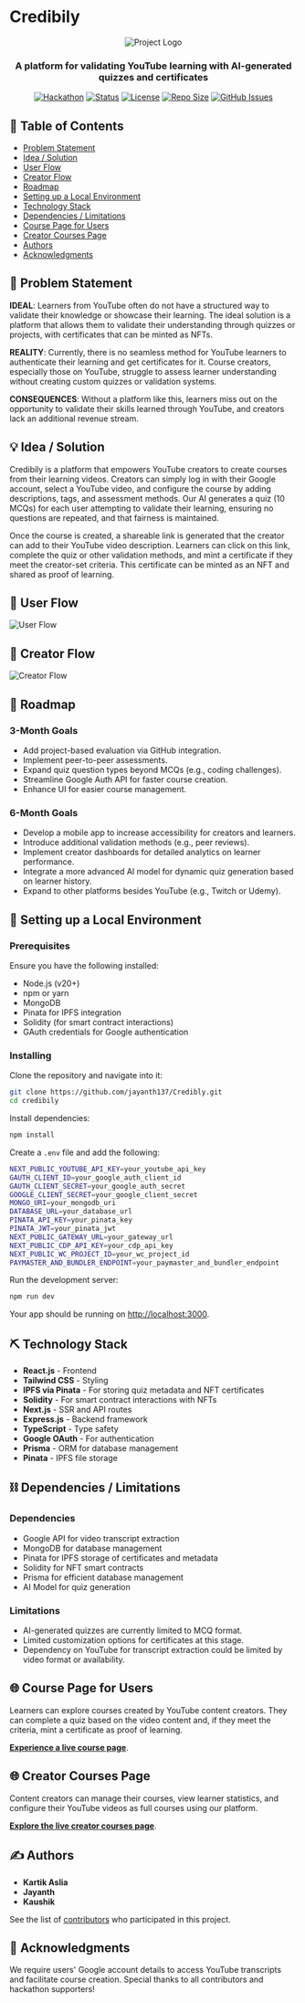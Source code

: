 # Credibily

<p align="center">
  <img src="https://i.imgur.com/AZ2iWek.png" alt="Project Logo" />
</p>
<h3 align="center">A platform for validating YouTube learning with AI-generated quizzes and certificates</h3>

<div align="center">

[![Hackathon](https://img.shields.io/badge/hackathon-BASED_INDIA-orange.svg)](http://hackathon.url.com)
[![Status](https://img.shields.io/badge/status-active-success.svg)](https://github.com/jayanth137/Credibly)
[![License](https://img.shields.io/badge/license-MIT-blue.svg)](https://github.com/jayanth137/Credibly/blob/main/LICENSE.md)
[![Repo Size](https://img.shields.io/github/repo-size/jayanth137/Credibly)](https://github.com/jayanth137/Credibly)
[![GitHub Issues](https://img.shields.io/github/issues/jayanth137/Credibly)](https://github.com/jayanth137/Credibly/issues)

</div>

## 📝 Table of Contents
- [Problem Statement](#problem-statement)
- [Idea / Solution](#idea--solution)
- [User Flow](#user-flow)
- [Creator Flow](#creator-flow)
- [Roadmap](#roadmap)
- [Setting up a Local Environment](#setting-up-a-local-environment)
- [Technology Stack](#technology-stack)
- [Dependencies / Limitations](#dependencies--limitations)
- [Course Page for Users](#course-page-for-users)
- [Creator Courses Page](#creator-courses-page)
- [Authors](#authors)
- [Acknowledgments](#acknowledgments)

## 🧐 Problem Statement <a name="problem-statement"></a>

**IDEAL**: Learners from YouTube often do not have a structured way to validate their knowledge or showcase their learning. The ideal solution is a platform that allows them to validate their understanding through quizzes or projects, with certificates that can be minted as NFTs.

**REALITY**: Currently, there is no seamless method for YouTube learners to authenticate their learning and get certificates for it. Course creators, especially those on YouTube, struggle to assess learner understanding without creating custom quizzes or validation systems.

**CONSEQUENCES**: Without a platform like this, learners miss out on the opportunity to validate their skills learned through YouTube, and creators lack an additional revenue stream.

## 💡 Idea / Solution <a name="idea--solution"></a>
Credibily is a platform that empowers YouTube creators to create courses from their learning videos. Creators can simply log in with their Google account, select a YouTube video, and configure the course by adding descriptions, tags, and assessment methods. Our AI generates a quiz (10 MCQs) for each user attempting to validate their learning, ensuring no questions are repeated, and that fairness is maintained.

Once the course is created, a shareable link is generated that the creator can add to their YouTube video description. Learners can click on this link, complete the quiz or other validation methods, and mint a certificate if they meet the creator-set criteria. This certificate can be minted as an NFT and shared as proof of learning.

## 🔀 **User Flow** <a name="user-flow"></a>
![User Flow](flowcharts/User%20Flow.png)

## 🔀 Creator Flow <a name="creator-flow"></a>
![Creator Flow](flowcharts/Creator%20Flow.png)

## 🚀 Roadmap <a name="roadmap"></a>

### 3-Month Goals
- Add project-based evaluation via GitHub integration.
- Implement peer-to-peer assessments.
- Expand quiz question types beyond MCQs (e.g., coding challenges).
- Streamline Google Auth API for faster course creation.
- Enhance UI for easier course management.

### 6-Month Goals
- Develop a mobile app to increase accessibility for creators and learners.
- Introduce additional validation methods (e.g., peer reviews).
- Implement creator dashboards for detailed analytics on learner performance.
- Integrate a more advanced AI model for dynamic quiz generation based on learner history.
- Expand to other platforms besides YouTube (e.g., Twitch or Udemy).
  
## 🏁 Setting up a Local Environment <a name="setting-up-a-local-environment"></a>

### Prerequisites

Ensure you have the following installed:
- Node.js (v20+)
- npm or yarn
- MongoDB
- Pinata for IPFS integration
- Solidity (for smart contract interactions)
- GAuth credentials for Google authentication

### Installing

Clone the repository and navigate into it:

```bash
git clone https://github.com/jayanth137/Credibly.git
cd credibily
```

Install dependencies:

```bash
npm install
```

Create a `.env` file and add the following:

```bash
NEXT_PUBLIC_YOUTUBE_API_KEY=your_youtube_api_key
GAUTH_CLIENT_ID=your_google_auth_client_id
GAUTH_CLIENT_SECRET=your_google_auth_secret
GOOGLE_CLIENT_SECRET=your_google_client_secret
MONGO_URI=your_mongodb_uri
DATABASE_URL=your_database_url
PINATA_API_KEY=your_pinata_key
PINATA_JWT=your_pinata_jwt
NEXT_PUBLIC_GATEWAY_URL=your_gateway_url
NEXT_PUBLIC_CDP_API_KEY=your_cdp_api_key
NEXT_PUBLIC_WC_PROJECT_ID=your_wc_project_id
PAYMASTER_AND_BUNDLER_ENDPOINT=your_paymaster_and_bundler_endpoint
```

Run the development server:

```bash
npm run dev
```

Your app should be running on [http://localhost:3000](http://localhost:3000).


## ⛏️ Technology Stack <a name="technology-stack"></a>

- **React.js** - Frontend
- **Tailwind CSS** - Styling
- **IPFS via Pinata** - For storing quiz metadata and NFT certificates
- **Solidity** - For smart contract interactions with NFTs
- **Next.js** - SSR and API routes
- **Express.js** - Backend framework
- **TypeScript** - Type safety
- **Google OAuth** - For authentication
- **Prisma** - ORM for database management
- **Pinata** - IPFS file storage

## ⛓️ Dependencies / Limitations <a name="dependencies--limitations"></a>

### Dependencies
- Google API for video transcript extraction
- MongoDB for database management
- Pinata for IPFS storage of certificates and metadata
- Solidity for NFT smart contracts
- Prisma for efficient database management
- AI Model for quiz generation

### Limitations
- AI-generated quizzes are currently limited to MCQ format.
- Limited customization options for certificates at this stage.
- Dependency on YouTube for transcript extraction could be limited by video format or availability.

## 🌐 Course Page for Users <a name="course-page-for-users"></a>

Learners can explore courses created by YouTube content creators. They can complete a quiz based on the video content and, if they meet the criteria, mint a certificate as proof of learning.

**[Experience a live course page](https://credibly.vercel.app/certify/jayanthkoppala2168/How_to_Build_a_Blockchain_Enterprise_Platform_Demo_Video)**.

## 🌐 Creator Courses Page <a name="creator-courses-page"></a>

Content creators can manage their courses, view learner statistics, and configure their YouTube videos as full courses using our platform.

**[Explore the live creator courses page](https://credibly.vercel.app/creator/jayanthkoppala2168)**.

## ✍️ Authors <a name="authors"></a>

- **Kartik Aslia**
- **Jayanth**
- **Kaushik**

See the list of [contributors](https://github.com/jayanth137/Credibly/contributors) who participated in this project.

## 🎉 Acknowledgments <a name="acknowledgments"></a>

We require users' Google account details to access YouTube transcripts and facilitate course creation. Special thanks to all contributors and hackathon supporters!

